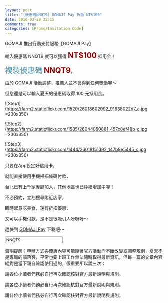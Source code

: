 ```yaml
---
layout: post
title: "[優惠碼NNQT9] GOMAJI Pay 折抵 NT$100"
date: 2016-03-29 22:15
comments: true
categories: [Promo/Invitation Code]
---
```

GOMAJI 推出行動支付服務【GOMAJI Pay】

輸入優惠碼 NNQT9 就可以獲得
<font color="darkred" size="5px"><strong>NT$100</strong></font> 抵用金！
<p onclick="copyPromoCode()">
<font color="#4590a3" size="5px">複製優惠碼</font>
<font color="darkred" size="5px"><strong>NNQT9</strong></font>，</p>

由於 GOMAJI 活動調整，推薦人並不會得到任何獎勵喔～

但您還是可以輸入夏天的優惠碼取得 100 元抵用金。

![Step1](https://farm2.staticflickr.com/1520/26018602092_91638022d7_c.jpg =230x350)

![Step2](https://farm2.staticflickr.com/1585/26044850881_457c8ef48b_c.jpg =230x350)

![Step3](https://farm2.staticflickr.com/1444/26018151392_147b9e5445_c.jpg =230x350)

只要在App設定好信用卡，

就能直接使用手機掃描條碼付款，

台北已有上千家餐廳加入，其他地區也已陸續增加中喔！

不必預約，立刻搜尋附近店家，

臨時起意吃美食，還有折扣優惠，

又可以手機付款，是不是很吸引人呀呀呀～

趕快到 [GOMAJI Pay](http://www.gomaji.com/event/gomaji-pay/) 下載吧～

<input type="text" id="promoCode" onclick="copyPromoCode()" value="NNQT9">

<script language="javascript">
	function copyPromoCode(){
	    var obj = document.getElementById("promoCode");
 		obj.select();
		document.execCommand("Copy");
		alert("已複製序號"+obj.value);
	}
</script>

<br />

聲明提醒：申辦方式與優惠內容可能隨著官方活動而不斷改變或調整規則，夏天不是專職的部落客，平常也要上班工作無法隨時取得最新資訊，但每一篇的文章內容絕對是當下親自確認使用過的，很重要所以說三次：

請各位小讀者們務必自行再次確認核對官方最新說明與規則。

請各位小讀者們務必自行再次確認核對官方最新說明與規則。

請各位小讀者們務必自行再次確認核對官方最新說明與規則。